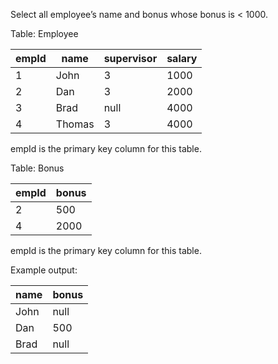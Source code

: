Select all employee’s name and bonus whose bonus is < 1000.

Table: Employee

| empId |  name  | supervisor| salary |
|-------|--------|-----------|--------|
|   1   | John   |  3        | 1000   |
|   2   | Dan    |  3        | 2000   |
|   3   | Brad   |  null     | 4000   |
|   4   | Thomas |  3        | 4000   |

empId is the primary key column for this table.

Table: Bonus

| empId | bonus |
|-------|-------|
| 2     | 500   |
| 4     | 2000  |

empId is the primary key column for this table.

Example output:

| name  | bonus |
|-------|-------|
| John  | null  |
| Dan   | 500   |
| Brad  | null  |